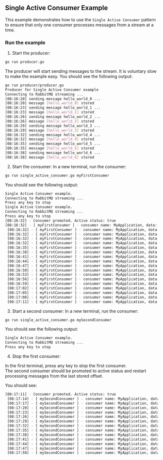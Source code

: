 ## Single Active Consumer Example

This example demonstrates how to use the `Single Active Consumer` pattern to ensure that only one consumer processes messages from a stream at a time.

### Run the example


1. Start the producer:
```bash
go run producer.go
```
The producer will start sending messages to the stream. It is voluntary slow to make the example easy.
You should see the following output:

```bash
go run producer/producer.go
Producer for Single Active Consumer example
Connecting to RabbitMQ streaming ...
[08:16:20] sending message hello_world_0 ...
[08:16:20] message [hello_world_0] stored
[08:16:23] sending message hello_world_1 ...
[08:16:23] message [hello_world_1] stored
[08:16:26] sending message hello_world_2 ...
[08:16:26] message [hello_world_2] stored
[08:16:29] sending message hello_world_3 ...
[08:16:29] message [hello_world_3] stored
[08:16:32] sending message hello_world_4 ...
[08:16:32] message [hello_world_4] stored
[08:16:35] sending message hello_world_5 ...
[08:16:35] message [hello_world_5] stored
[08:16:38] sending message hello_world_6 ...
[08:16:38] message [hello_world_6] stored
```
2. Start the consumer:
In a new terminal, run the consumer:
```bash
go run single_active_consumer.go myFirstConsumer
```

You should see the following output:

```bash
Single Active Consumer example.
Connecting to RabbitMQ streaming ...
Press any key to stop
Single Active Consumer example.
Connecting to RabbitMQ streaming ...
Press any key to stop
[08:16:32] - Consumer promoted. Active status: true
[08:16:32] - [ myFirstConsumer ] - consumer name: MyApplication, data: [hello_world_0], message offset 0,
 [08:16:32] - [ myFirstConsumer ] - consumer name: MyApplication, data: [hello_world_1], message offset 1,
 [08:16:32] - [ myFirstConsumer ] - consumer name: MyApplication, data: [hello_world_2], message offset 2,
 [08:16:32] - [ myFirstConsumer ] - consumer name: MyApplication, data: [hello_world_3], message offset 3,
 [08:16:32] - [ myFirstConsumer ] - consumer name: MyApplication, data: [hello_world_4], message offset 4,
 [08:16:35] - [ myFirstConsumer ] - consumer name: MyApplication, data: [hello_world_5], message offset 6,
 [08:16:38] - [ myFirstConsumer ] - consumer name: MyApplication, data: [hello_world_6], message offset 8,
 [08:16:41] - [ myFirstConsumer ] - consumer name: MyApplication, data: [hello_world_7], message offset 10,
 [08:16:44] - [ myFirstConsumer ] - consumer name: MyApplication, data: [hello_world_8], message offset 12,
 [08:16:47] - [ myFirstConsumer ] - consumer name: MyApplication, data: [hello_world_9], message offset 14,
 [08:16:50] - [ myFirstConsumer ] - consumer name: MyApplication, data: [hello_world_10], message offset 16,
 [08:16:53] - [ myFirstConsumer ] - consumer name: MyApplication, data: [hello_world_11], message offset 18,
 [08:16:56] - [ myFirstConsumer ] - consumer name: MyApplication, data: [hello_world_12], message offset 20,
 [08:16:59] - [ myFirstConsumer ] - consumer name: MyApplication, data: [hello_world_13], message offset 22,
 [08:17:02] - [ myFirstConsumer ] - consumer name: MyApplication, data: [hello_world_14], message offset 24,
 [08:17:05] - [ myFirstConsumer ] - consumer name: MyApplication, data: [hello_world_15], message offset 26,
 [08:17:08] - [ myFirstConsumer ] - consumer name: MyApplication, data: [hello_world_16], message offset 28,
 [08:17:11] - [ myFirstConsumer ] - consumer name: MyApplication, data: [hello_world_17], message offset 30,
```

3. Start a second consumer:
In a new terminal, run the consumer:
```bash
go run single_active_consumer.go mySecondConsumer
```

You should see the following output:

```bash
Single Active Consumer example.
Connecting to RabbitMQ streaming ...
Press any key to stop
```

4. Stop the first consumer:

In the first terminal, press any key to stop the first consumer. <br />
The second consumer should be promoted to active status and restart processing messages from the last stored offset.

You should see:
```bash
[08:17:11] - Consumer promoted. Active status: true
 [08:17:14] - [ mySecondConsumer ] - consumer name: MyApplication, data: [hello_world_18], message offset 32,
 [08:17:17] - [ mySecondConsumer ] - consumer name: MyApplication, data: [hello_world_19], message offset 34,
 [08:17:20] - [ mySecondConsumer ] - consumer name: MyApplication, data: [hello_world_20], message offset 36,
 [08:17:23] - [ mySecondConsumer ] - consumer name: MyApplication, data: [hello_world_21], message offset 38,
 [08:17:26] - [ mySecondConsumer ] - consumer name: MyApplication, data: [hello_world_22], message offset 40,
 [08:17:29] - [ mySecondConsumer ] - consumer name: MyApplication, data: [hello_world_23], message offset 42,
 [08:17:32] - [ mySecondConsumer ] - consumer name: MyApplication, data: [hello_world_24], message offset 44,
 [08:17:35] - [ mySecondConsumer ] - consumer name: MyApplication, data: [hello_world_25], message offset 46,
 [08:17:38] - [ mySecondConsumer ] - consumer name: MyApplication, data: [hello_world_26], message offset 48,
 [08:17:41] - [ mySecondConsumer ] - consumer name: MyApplication, data: [hello_world_27], message offset 50,
 [08:17:44] - [ mySecondConsumer ] - consumer name: MyApplication, data: [hello_world_28], message offset 52,
 [08:17:47] - [ mySecondConsumer ] - consumer name: MyApplication, data: [hello_world_29], message offset 54,
 [08:17:50] - [ mySecondConsumer ] - consumer name: MyApplication, data: [hello_world_30], message offset 56,
```

